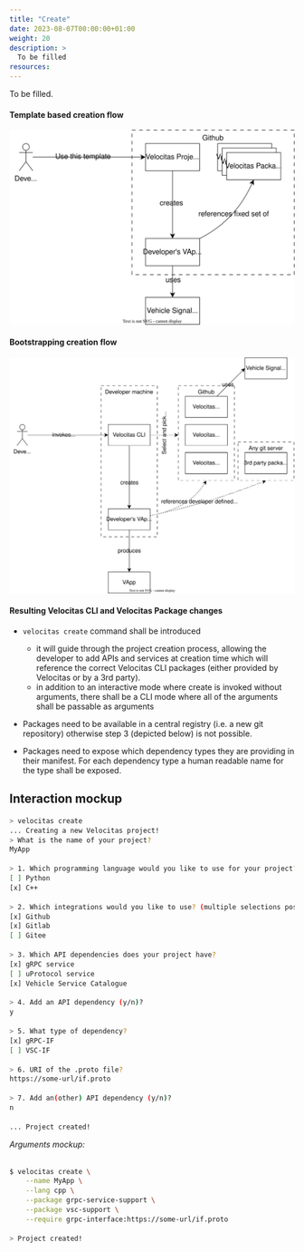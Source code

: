 ```yaml
---
title: "Create"
date: 2023-08-07T00:00:00+01:00
weight: 20
description: >
  To be filled
resources:
---
```


To be filled.

#### Template based creation flow

![Old creation flow](../project_create_flow_old.drawio.svg)

#### Bootstrapping creation flow

![New creation flow](../project_create_flow_new.drawio.svg)

#### Resulting Velocitas CLI and Velocitas Package changes

* `velocitas create` command shall be introduced
  * it will guide through the project creation process, allowing the developer to add APIs and services at creation time which will reference the correct Velocitas CLI packages (either provided by Velocitas or by a 3rd party).
  * in addition to an interactive mode where create is invoked without arguments, there shall be a CLI mode where all of the arguments shall be passable as arguments

* Packages need to be available in a central registry (i.e. a new git repository) otherwise step 3 (depicted below) is not possible.

* Packages need to expose which dependency types they are providing in their manifest. For each dependency type a human readable name for the type shall be exposed.

## Interaction mockup

```bash
> velocitas create
... Creating a new Velocitas project!
> What is the name of your project?
MyApp

> 1. Which programming language would you like to use for your project?
[ ] Python
[x] C++

> 2. Which integrations would you like to use? (multiple selections possible)
[x] Github
[x] Gitlab
[ ] Gitee

> 3. Which API dependencies does your project have?
[x] gRPC service
[ ] uProtocol service
[x] Vehicle Service Catalogue

> 4. Add an API dependency (y/n)?
y

> 5. What type of dependency?
[x] gRPC-IF
[ ] VSC-IF

> 6. URI of the .proto file?
https://some-url/if.proto

> 7. Add an(other) API dependency (y/n)?
n

... Project created!
```

*Arguments mockup:*

```bash

$ velocitas create \
    --name MyApp \
    --lang cpp \
    --package grpc-service-support \
    --package vsc-support \
    --require grpc-interface:https://some-url/if.proto

> Project created!
```
